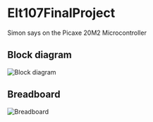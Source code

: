 # Elt107FinalProject
Simon says on the Picaxe 20M2 Microcontroller 

## Block diagram
![Block diagram](https://raw.github.com/jacobernst98/Elt107FinalProject/master/Images/BlockDiagram.png)

## Breadboard
![Breadboard](https://raw.github.com/jacobernst98/Elt107FinalProject/master/Images/wiring.png)
